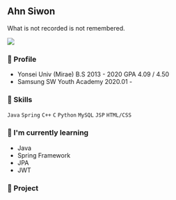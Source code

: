 ## Ahn Siwon

What is not recorded is not remembered.

![](https://github-readme-stats.vercel.app/api?username=ssibongee&show_icons=true)

### 🎈 Profile 

* Yonsei Univ (Mirae) B.S 2013 - 2020 GPA 4.09 / 4.50
* Samsung SW Youth Academy 2020.01 - 

### 🧩 Skills 

`Java` `Spring` `C++` `C` `Python` `MySQL` `JSP` `HTML/CSS` 

### 🌱 I'm currently learning 

* Java 
* Spring Framework
* JPA
* JWT 

### 📌 Project 


<!--
**doiiollo/doiiollo** is a ✨ _special_ ✨ repository because its `README.md` (this file) appears on your GitHub profile.

Here are some ideas to get you started:

- 🔭 I’m currently working on ...
- 🌱 I’m currently learning ...
- 👯 I’m looking to collaborate on ...
- 🤔 I’m looking for help with ...
- 💬 Ask me about ...
- 📫 How to reach me: ...
- 😄 Pronouns: ...
- ⚡ Fun fact: ...
-->
